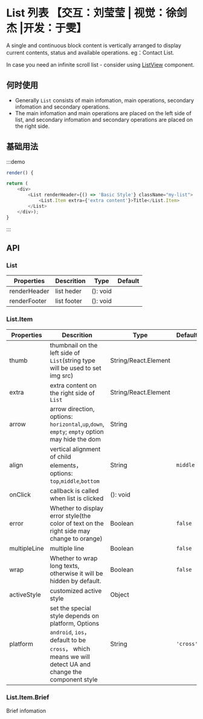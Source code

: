 # List 列表 【交互：刘莹莹 | 视觉：徐剑杰 |开发：于雯】

A single and continuous block content is vertically arranged to display current contents, status and available operations. eg：Contact List.

In case you need an infinite scroll list - consider using [ListView](https://mobile.ant.design/components/list-view/) component.

## 何时使用

- Generally `List` consists of main infomation, main operations, secondary infomation and secondary operations.
- The main infomation and main operations are placed on the left side of list, and secondary infomation and secondary operations are placed on the right side.

## 基础用法

:::demo
```js
render() {

return (
    <div>
        <List renderHeader={() => 'Basic Style'} className="my-list">
            <List.Item extra={'extra content'}>Title</List.Item>
        </List>
    </div>);
}
``` 

:::


## API

### List

| Properties | Descrition | Type | Default|
-----------|------------|------|--------
| renderHeader       | list heder  | (): void |    |
| renderFooter       | list footer  | (): void |    |

### List.Item

|Properties | Descrition | Type | Default|
|-----------|------------|------|--------|
| thumb       | thumbnail on the left side of `List`(string type will be used to set img src)  | String/React.Element |   |
| extra      | extra content on the right side of `List`        | String/React.Element |    |
| arrow      | arrow direction, options: `horizontal`,`up`,`down`, `empty`; `empty` option may hide the dom  | String |     |
| align    | vertical alignment of child elements，options: `top`,`middle`,`bottom`  | String   | `middle` |
| onClick    | callback is called when  list is clicked | (): void |    |
| error    | Whether to display error style(the color of text on the right side may change to orange) | Boolean  | `false`  |
| multipleLine    | multiple line | Boolean  | `false`  |
| wrap    | Whether to wrap long texts, otherwise it will be hidden by default. | Boolean  | `false`  |
| activeStyle    | customized active style | Object  |   |
| platform  |  set the special style depends on platform, Options  `android`, `ios`， default to be `cross`， which means we will detect UA and change the component style | String | `'cross'`|

### List.Item.Brief

Brief infomation